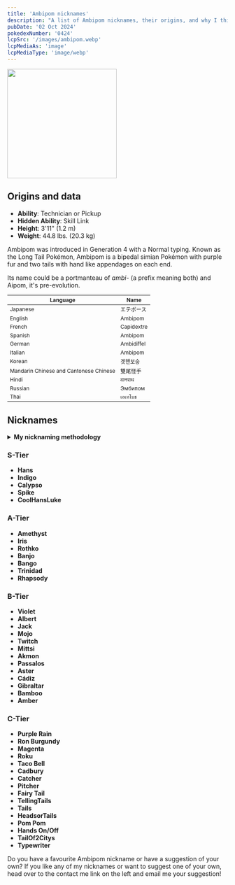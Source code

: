 ```yaml
---
title: 'Ambipom nicknames'
description: "A list of Ambipom nicknames, their origins, and why I think they're cool."
pubDate: '02 Oct 2024'
pokedexNumber: '0424'
lcpSrc: '/images/ambipom.webp'
lcpMediaAs: 'image'
lcpMediaType: 'image/webp'
---
```


<div class="img-center">
	<picture>
		<source srcset="/images/ambipom.webp" type="image/webp">
		<img src="/images/ambipom.jpg" width="250px" height="250px" alt="">
	</picture>
</div>

## Origins and data
<div class="room-box">
	<div class="room-box-left">
		<ul>
			<li><strong>Ability</strong>: Technician or Pickup</li>
			<li><strong>Hidden Ability</strong>: Skill Link</li>
			<li><strong>Height</strong>: 3'11" (1.2 m)</li>
			<li><strong>Weight</strong>: 44.8 lbs. (20.3 kg)</li>
		</ul>
		<p>Ambipom was introduced in Generation 4 with a Normal typing. Known as the Long Tail Pokémon, Ambipom is a bipedal simian Pokémon with purple fur and two tails with hand like appendages on each end.</p>
		<p>Its name could be a portmanteau of <em>ambi-</em> (a prefix meaning both) and Aipom, it's pre-evolution.</p>
	</div>
	<div class="room-box-right">
		<table class="room-table" style="font-size:12px">
			<thead>
				<tr>
					<th>Language</th>
					<th>Name</th>
				</tr>
			</thead>
			<tbody>
				<tr>
					<td>Japanese</td>
					<td><span lang="ja">エテボース</span></td>
				</tr>
				<tr>
					<td>English</td>
					<td>Ambipom</td>
				</tr>
				<tr>
					<td>French</td>
					<td>Capidextre</td>
				</tr>
				<tr>
					<td>Spanish</td>
					<td>Ambipom</td>
				</tr>
				<tr>
					<td>German</td>
					<td>Ambidiffel</td>
				</tr>
				<tr>
					<td>Italian</td>
					<td>Ambipom</td>
				</tr>
				<tr>
					<td>Korean</td>
					<td><span lang="ko">겟핸보숭</span></td>
				</tr>
				<tr>
					<td>Mandarin Chinese and Cantonese Chinese</td>
					<td>雙尾怪手</td>
				</tr>
				<tr>
					<td>Hindi</td>
					<td>वानराथ</td>
				</tr>
				<tr>
					<td>Russian</td>
					<td>Эмбипом</td>
				</tr>
				<tr>
					<td>Thai</td>
					<td>เอเทโบธ</td>
				</tr>
			</tbody>
		</table>
	</div>
</div>

## Nicknames
<section class="deets">
	<details>
	<summary><strong>My nicknaming methodology</strong></summary>
	<ul>
		<li>I rank nicknames by lettered tiers: S, A, B, C, and D. S is the best and D is the worst.</li>
		<li>I may list my inspiration for a nickname so you know where they came from.</li>
	</ul>
	</details>
</section>

### S-Tier

* **Hans**
* **Indigo**
* **Calypso**
* **Spike**
* **CoolHansLuke**

### A-Tier

* **Amethyst**
* **Iris**
* **Rothko**
* **Banjo**
* **Bango**
* **Trinidad**
* **Rhapsody**

### B-Tier

* **Violet**
* **Albert**
* **Jack**
* **Mojo**
* **Twitch**
* **Mittsi**
* **Akmon**
* **Passalos**
* **Aster**
* **Cádiz**
* **Gibraltar**
* **Bamboo**
* **Amber**

### C-Tier

* **Purple Rain**
* **Ron Burgundy**
* **Magenta**
* **Roku**
* **Taco Bell**
* **Cadbury**
* **Catcher**
* **Pitcher**
* **Fairy Tail**
* **TellingTails**
* **Tails**
* **HeadsorTails**
* **Pom Pom**
* **Hands On/Off**
* **TailOf2Citys**
* **Typewriter**

Do you have a favourite Ambipom nickname or have a suggestion of your own? If you like any of my nicknames or want to suggest one of your own, head over to the contact me link on the left and email me your suggestion!